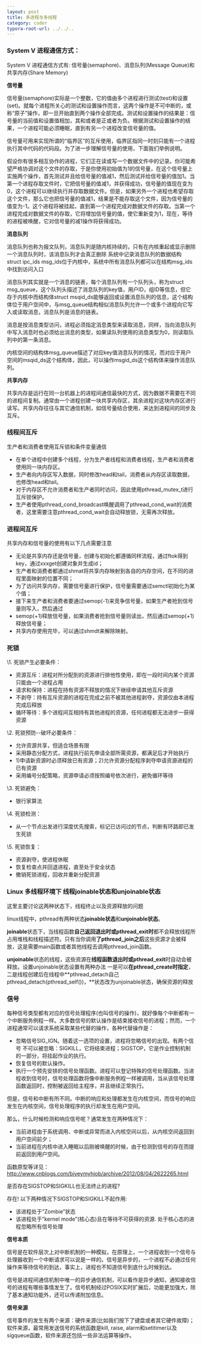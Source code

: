 ```yaml
---
layout: post
title: 多进程与多线程
category: coder
typora-root-url: ../../..
---
```


### System V 进程通信方式：

System V 进程通信方式有: 信号量(semaphore)、消息队列(Message Queue)和共享内存(Share Memory)

**信号量**

信号量(semaphore)实际是一个整数，它的值由多个进程进行测试(test)和设置(set)。就每个进程所关心的测试和设置操作而言，这两个操作是不可中断的，或称“原子”操作，即一旦开始直到两个操作全部完成。测试和设置操作的结果是：信号量的当前值和设置值相加，其和或者是正或者为负。根据测试和设置操作的结果，一个进程可能必须睡眠，直到有另一个进程改变信号量的值。

信号量可用来实现所谓的“临界区”的互斥使用，临界区指同一时刻只能有一个进程执行其中代码的代码段。为了进一步理解信号量的使用，下面我们举例说明。

假设你有很多相互协作的进程，它们正在读或写一个数据文件中的记录。你可能希望严格协调对这个文件的存取，于是你使用初始值为1的信号量，在这个信号量上实施两个操作，首先测试并且给信号量的值减1，然后测试并给信号量的值加1。当第一个进程存取文件时，它把信号量的值减1，并获得成功，信号量的值现在变为0，这个进程可以继续执行并存取数据文件。但是，如果另外一个进程也希望存取这个文件，那么它也把信号量的值减1，结果是不能存取这个文件，因为信号量的值变为-1。这个进程将被挂起，直到第一个进程完成对数据文件的存取。当第一个进程完成对数据文件的存取，它将增加信号量的值，使它重新变为1，现在，等待的进程被唤醒，它对信号量的减1操作将获得成功。

 

**消息队列**

消息队列也称为报文队列，消息队列是随内核持续的，只有在内核重起或显示删除一个消息队列时，该消息队列才会真正删除 系统中记录消息队列的数据结构struct ipc_ids msg_ids位于内核中，系统中所有消息队列都可以在结构msg_ids中找到访问入口

消息队列其实就是一个消息的链表，每个消息队列有一个队列头，称为struct msg_queue，这个队列头描述了消息队列的key值，用户ID，组ID等信息，但它存于内核中而结构体struct msqid_ds能够返回或设置消息队列的信息，这个结构体位于用户空间中，与msg_queue结构相似消息队列允许一个或多个进程向它写入或读取消息，消息队列是消息的链表。

消息是按消息类型访问，进程必须指定消息类型来读取消息，同样，当向消息队列中写入消息时也必须给出消息的类型，如果读队列使用的消息类型为0，则读取队列中的第一条消息。

内核空间的结构体msg_queue描述了对应key值消息队列的情况，而对应于用户空间的msqid_ds这个结构体，因此，可以操作msgid_ds这个结构体来操作消息队列。

 

**共享内存**

共享内存是运行在同一台机器上的进程间通信最快的方式，因为数据不需要在不同的进程间复制。通常由一个进程创建一块共享内存区，其余进程对这块内存区进行读写。共享内存往往与其它通信机制，如信号量结合使用，来达到进程间的同步及互斥。



### 线程间互斥

生产者和消费者使用互斥锁和条件变量通信

- 在单个进程中创建多个线程，分为生产者线程和消费者线程，生产者和消费者使用同一块内存区。
- 生产者向内存区写入数据，同时修改head和tail，消费者从内存区读取数据，也修改head和tail。
- 对于内存区不允许消费者和生产者同时访问，因此使用pthread_mutex_t进行互斥锁保护。
- 生产者使用pthread_cond_broadcast唤醒调用了pthread_cond_wait的消费者，这里需要注意pthread_cond_wait会自动释放锁，无需再次释放。

### 进程间互斥

共享内存和信号量的使用有以下几点需要注意

- 无论是共享内存还是信号量，创建与初始化都遵循同样流程，通过ftok得到key，通过xxxget创建对象并生成id；
- 生产者和消费者都通过shmat将共享内存映射到各自的内存空间，在不同的进程里面映射的位置不同；
- 为了访问共享内存，需要信号量进行保护，信号量需要通过semctl初始化为某个值；
- 接下来生产者和消费者要通过semop(-1)来竞争信号量，如果生产者抢到信号量则写入，然后通过
- semop(+1)释放信号量，如果消费者抢到信号量则读出，然后通过semop(+1)释放信号量；
- 共享内存使用完毕，可以通过shmdt来解除映射。



### 死锁

\1. 死锁产生必要条件：

- 资源互斥：进程对所分配到的资源进行排他性使用，即在一段时间内某个资源只能由一个进程占用
- 请求和保持：进程在持有资源不释放的情况下继续申请其他互斥资源
- 不剥夺：持有互斥资源的进程在完成之前不被其他进程剥夺，资源仅由本进程完成后释放
- 循环等待：多个进程间互相持有其他进程的资源，任何进程都无法进步一获得资源

\2. 死锁预防--破坏必要条件：

- 允许资源共享，但适合场景有限
- 采用静态分配方式，进程执行前先申请全部所需资源，都满足后才开始执行
- 1)申请新资源时必须释放已有资源；2)允许资源分配程序剥夺申请资源进程的已有资源
- 采用编号分配策略，资源申请必须按照编号依次进行，避免循环等待

\3. 死锁避免：

- 银行家算法

\4. 死锁检测：

- 从一个节点出发进行深度优先搜索，标记已访问过的节点，判断有环路即已发生死锁

\5. 死锁恢复：

- 资源剥夺，使进程休眠
- 恢复检查点并回退进程，直至处于安全状态
- 撤销死锁进程，回收并重新分配资源



### Linux 多线程环境下 线程joinable状态和unjoinable状态

这里主要讨论这两种状态下，线程终止以及资源释放的问题

linux线程中，pthread有两种状态**joinable状态**和**unjoinable状态**。

**joinable**状态下，当线程函数**自己返回退出时或pthread_exit时**都不会释放线程所占用堆栈和线程描述符。只有当你调用**了pthread_join之后**这些资源才会被释放，这是需要main函数或者其他线程去调用pthread_join函数。

**unjoinable**状态的线程，这些资源在**线程函数退出时或pthread_exit**时自动会被释放。设置unjoinable状态设置有两种办法 一是可以**在pthread_create时指定**，二是线程创建后在线程中**pthread_detach自己 pthread_detach(pthread_self())，**状态改为unjoinable状态，确保资源的释放



### 信号

每种信号类型都有对应的信号处理程序(也叫信号的操作)，就好像每个中断都有一个中断服务例程一样。大多数信号的默认操作是结束接收信号的进程；然而，一个进程通常可以请求系统采取某些代替的操作，各种代替操作是：

- 忽略信号SIG_IGN。随着这一选项的设置，进程将忽略信号的出现。有两个信号  不可以被忽略：SIGKILL，它将结束进程；SIGSTOP，它是作业控制机制的一部分，将挂起作业的执行。
- 恢复信号的默认操作。
- 执行一个预先安排的信号处理函数。进程可以登记特殊的信号处理函数。当进程收到信号时，信号处理函数将像中断服务例程一样被调用，当从该信号处理函数返回时，控制被返回给主程序，并且继续正常执行。

但是，信号和中断有所不同。中断的响应和处理都发生在内核空间，而信号的响应发生在内核空间，信号处理程序的执行却发生在用户空间。

那么，什么时候检测和响应信号呢？通常发生在两种情况下：

- 当前进程由于系统调用、中断或异常而进入内核空间以后，从内核空间返回到用户空间前夕；
- 当前进程在内核中进入睡眠以后刚被唤醒的时候，由于检测到信号的存在而提前返回到用户空间。

函数原型等详见：<http://www.cnblogs.com/biyeymyhjob/archive/2012/08/04/2622265.html>



是否存在SIGSTOP和SIGKILL也无法终止的进程?

存在! 以下两种情况下SIGSTOP和SIGKILL不起作用:

* 该进程处于”Zombie”状态
* 该进程处于”kernel mode”(核心态)且在等待不可获得的资源. 处于核心态的进程忽略所有信号处理

**信号本质**

信号是在软件层次上对中断机制的一种模拟，在原理上，一个进程收到一个信号与处理器收到一个中断请求可以说是一样的。信号是异步的，一个进程不必通过任何操作来等待信号的到达，事实上，进程也不知道信号到底什么时候到达。

信号是进程间通信机制中唯一的异步通信机制，可以看作是异步通知，通知接收信号的进程有哪些事情发生了。信号机制经过POSIX实时扩展后，功能更加强大，除了基本通知功能外，还可以传递附加信息。

**信号来源**

信号事件的发生有两个来源：硬件来源(比如我们按下了键盘或者其它硬件故障)；软件来源，最常用发送信号的系统函数是kill, raise, alarm和setitimer以及sigqueue函数，软件来源还包括一些非法运算等操作。